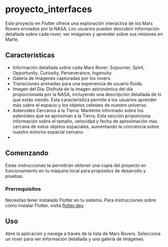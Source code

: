 # proyecto_interfaces


Este proyecto en Flutter ofrece una exploración interactiva de los Mars Rovers enviados por la NASA. Los usuarios pueden descubrir información detallada sobre cada rover, ver imágenes y aprender sobre sus misiones en Marte.

## Características

- Información detallada sobre cada Mars Rover: Sojourner, Spirit, Opportunity, Curiosity, Perseverance, Ingenuity.
- Galería de imágenes capturadas por los rovers.
- Transiciones animadas para una experiencia de usuario fluida.
- Imagen del Día: Disfruta de la imagen astronómica del día proporcionada por la NASA, incluyendo una descripción detallada de lo que estás viendo. Esta característica permite a los usuarios aprender más sobre el espacio y los objetos celestes de nuestro universo.
- Asteroides Cercanos a la Tierra: Mantente informado sobre los asteroides que se aproximan a la Tierra. Esta sección proporciona información sobre el tamaño, velocidad y fecha de aproximación más cercana de estos objetos espaciales, aumentando la conciencia sobre nuestro entorno espacial cercano.
- 
## Comenzando

Estas instrucciones te permitirán obtener una copia del proyecto en funcionamiento en tu máquina local para propósitos de desarrollo y pruebas.

### Prerrequisitos

Necesitas tener instalado Flutter en tu sistema. Para instrucciones sobre cómo instalar Flutter, visita [flutter.dev](https://flutter.dev).

## Uso

Abre la aplicación y navega a través de la lista de Mars Rovers. Selecciona un rover para ver información detallada y una galería de imágenes.

